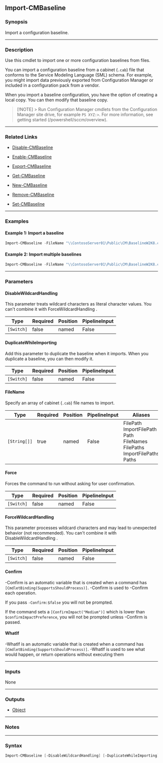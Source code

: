 Import-CMBaseline
-----------------




### Synopsis
Import a configuration baseline.



---


### Description

Use this cmdlet to import one or more configuration baselines from files.



You can import a configuration baseline from a cabinet (`.cab`) file that conforms to the Service Modeling Language (SML) schema. For example, you might import data previously exported from Configuration Manager or included in a configuration pack from a vendor.



When you import a baseline configuration, you have the option of creating a local copy. You can then modify that baseline copy.



> [!NOTE] > Run Configuration Manager cmdlets from the Configuration Manager site drive, for example `PS XYZ:>`. For more information, see getting started (/powershell/sccm/overview).



---


### Related Links
* [Disable-CMBaseline](Disable-CMBaseline)



* [Enable-CMBaseline](Enable-CMBaseline)



* [Export-CMBaseline](Export-CMBaseline)



* [Get-CMBaseline](Get-CMBaseline)



* [New-CMBaseline](New-CMBaseline)



* [Remove-CMBaseline](Remove-CMBaseline)



* [Set-CMBaseline](Set-CMBaseline)





---


### Examples
#### Example 1: Import a baseline
```PowerShell
Import-CMBaseline -FileName "\\ContosoServer01\Public\CM\BaselineW2K8.cab"
```

#### Example 2: Import multiple baselines
```PowerShell
Import-CMBaseline -FileName "\\ContosoServer01\Public\CM\BaselineW2K8.cab","\\ContosoServer01\Public\CM\BaselineWin7.cab" -DuplicateWhileImporting
```



---


### Parameters
#### **DisableWildcardHandling**

This parameter treats wildcard characters as literal character values. You can't combine it with ForceWildcardHandling .






|Type      |Required|Position|PipelineInput|
|----------|--------|--------|-------------|
|`[Switch]`|false   |named   |False        |



#### **DuplicateWhileImporting**

Add this parameter to duplicate the baseline when it imports. When you duplicate a baseline, you can then modify it.






|Type      |Required|Position|PipelineInput|
|----------|--------|--------|-------------|
|`[Switch]`|false   |named   |False        |



#### **FileName**

Specify an array of cabinet (`.cab`) file names to import.






|Type        |Required|Position|PipelineInput|Aliases                                                                                       |
|------------|--------|--------|-------------|----------------------------------------------------------------------------------------------|
|`[String[]]`|true    |named   |False        |FilePath<br/>ImportFilePath<br/>Path<br/>FileNames<br/>FilePaths<br/>ImportFilePaths<br/>Paths|



#### **Force**

Forces the command to run without asking for user confirmation.






|Type      |Required|Position|PipelineInput|
|----------|--------|--------|-------------|
|`[Switch]`|false   |named   |False        |



#### **ForceWildcardHandling**

This parameter processes wildcard characters and may lead to unexpected behavior (not recommended). You can't combine it with DisableWildcardHandling .






|Type      |Required|Position|PipelineInput|
|----------|--------|--------|-------------|
|`[Switch]`|false   |named   |False        |



#### **Confirm**
-Confirm is an automatic variable that is created when a command has ```[CmdletBinding(SupportsShouldProcess)]```.
-Confirm is used to -Confirm each operation.

If you pass ```-Confirm:$false``` you will not be prompted.


If the command sets a ```[ConfirmImpact("Medium")]``` which is lower than ```$confirmImpactPreference```, you will not be prompted unless -Confirm is passed.

#### **WhatIf**
-WhatIf is an automatic variable that is created when a command has ```[CmdletBinding(SupportsShouldProcess)]```.
-WhatIf is used to see what would happen, or return operations without executing them


---


### Inputs
None





---


### Outputs
* [Object](https://learn.microsoft.com/en-us/dotnet/api/System.Object)






---


### Notes




---


### Syntax
```PowerShell
Import-CMBaseline [-DisableWildcardHandling] [-DuplicateWhileImporting] -FileName <String[]> [-Force] [-ForceWildcardHandling] [-Confirm] [-WhatIf] [<CommonParameters>]
```
